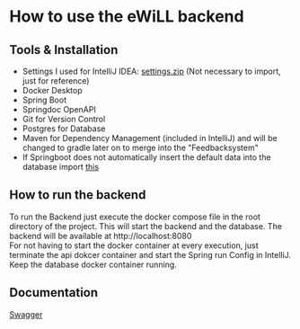 # How to use the eWiLL backend

## Tools & Installation

- Settings I used for IntelliJ IDEA: [settings.zip](settings.zip) (Not necessary to import, just for reference)    
- Docker Desktop
- Spring Boot
- Springdoc OpenAPI
- Git for Version Control
- Postgres for Database
- Maven for Dependency Management (included in IntelliJ) and will be changed to gradle later on to merge into the "Feedbacksystem"
- If Springboot does not automatically insert the default data into the database import [this](/src/main/resources/data.sql)

## How to run the backend

To run the Backend just execute the docker compose file in the root directory of the project. This will start the backend and the database. The backend will be available at http://localhost:8080    
For not having to start the docker container at every execution, just terminate the api dokcer container and start the Spring run Config in IntelliJ. Keep the database docker container running.

## Documentation

[Swagger](http://localhost:8080/swagger-ui/index.html)
